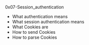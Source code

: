0x07-Session_authentication

- What authentication means
- What session authentication means
- What Cookies are
- How to send Cookies
- How to parse Cookies
